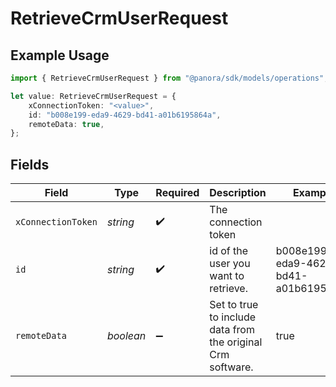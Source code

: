 # RetrieveCrmUserRequest

## Example Usage

```typescript
import { RetrieveCrmUserRequest } from "@panora/sdk/models/operations";

let value: RetrieveCrmUserRequest = {
    xConnectionToken: "<value>",
    id: "b008e199-eda9-4629-bd41-a01b6195864a",
    remoteData: true,
};
```

## Fields

| Field                                                       | Type                                                        | Required                                                    | Description                                                 | Example                                                     |
| ----------------------------------------------------------- | ----------------------------------------------------------- | ----------------------------------------------------------- | ----------------------------------------------------------- | ----------------------------------------------------------- |
| `xConnectionToken`                                          | *string*                                                    | :heavy_check_mark:                                          | The connection token                                        |                                                             |
| `id`                                                        | *string*                                                    | :heavy_check_mark:                                          | id of the user you want to retrieve.                        | b008e199-eda9-4629-bd41-a01b6195864a                        |
| `remoteData`                                                | *boolean*                                                   | :heavy_minus_sign:                                          | Set to true to include data from the original Crm software. | true                                                        |